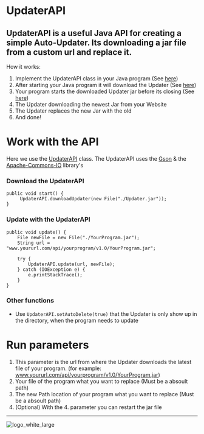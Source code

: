 # UpdaterAPI

UpdaterAPI is a useful Java API for creating a simple Auto-Updater. Its downloading a jar file from a custom url and replace it.
---
How it works:

1. Implement the UpdaterAPI class in your Java program (See [here](#work-with-the-api))
2. After starting your Java program it will download the Updater (See [here](#download-the-updaterapi))
3. Your program starts the downloaded Updater jar before its closing (See [here](#update-with-the-updaterapi))
4. The Updater downloading the newest Jar from your Website
5. The Updater replaces the new Jar with the old
6. And done!

# Work with the API

Here we use the [UpdaterAPI](https://github.com/ZeusSeinGrossopa/UpdaterAPI/blob/master/src/test/java/UpdaterAPI.java)
class. The UpdaterAPI uses the [Gson](https://github.com/google/gson) &
the [Apache-Commons-IO](https://github.com/apache/commons-io) library's

### Download the UpdaterAPI

```
public void start() {
     UpdaterAPI.downloadUpdater(new File("./Updater.jar"));
}

```

### Update with the UpdaterAPI

```
public void update() {
    File newFile = new File("./YourProgram.jar");
    String url = "www.yoururl.com/api/yourprogram/v1.0/YourProgram.jar";

    try {
        UpdaterAPI.update(url, newFile);
    } catch (IOException e) {
        e.printStackTrace();
    }
}
```

### Other functions

- Use `UpdaterAPI.setAutoDelete(true)` that the Updater is only show up in the directory, when the program needs to
  update

# Run parameters

1. This parameter is the url from where the Updater downloads the latest file of your program. (for
   example: www.yoururl.com/api/yourprogram/v1.0/YourProgram.jar)
2. Your file of the program what you want to replace (Must be a absoult path)
3. The new Path location of your program what you want to replace (Must be a absoult path)
4. (Optional) With the 4. parameter you can restart the jar file

---

![logo_white_large](https://user-images.githubusercontent.com/80217114/157707596-ddf31272-8360-4356-8ed6-405ce45e536c.png)
